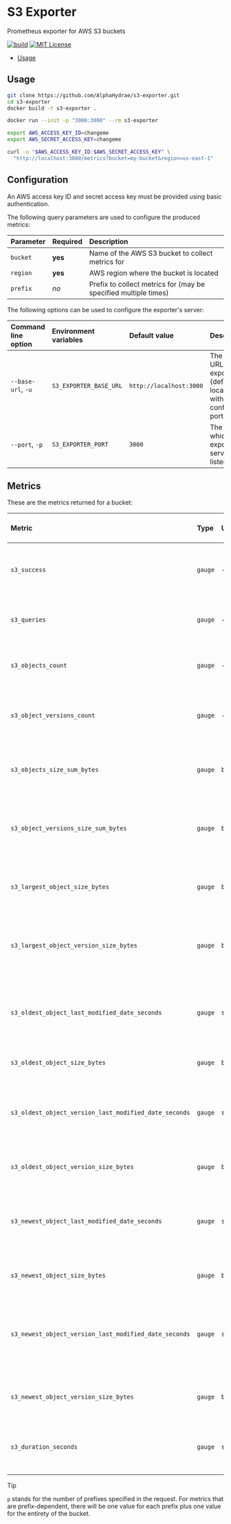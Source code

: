 # S3 Exporter

Prometheus exporter for AWS S3 buckets

[![build](https://github.com/AlphaHydrae/s3-exporter/actions/workflows/build.yml/badge.svg)](https://github.com/AlphaHydrae/s3-exporter/actions/workflows/build.yml)
[![MIT License](https://img.shields.io/static/v1?label=license&message=MIT&color=informational)](https://opensource.org/licenses/MIT)

<!-- START doctoc generated TOC please keep comment here to allow auto update -->
<!-- DON'T EDIT THIS SECTION, INSTEAD RE-RUN doctoc TO UPDATE -->

- [Usage](#usage)

<!-- END doctoc generated TOC please keep comment here to allow auto update -->

## Usage

```bash
git clone https://github.com/AlphaHydrae/s3-exporter.git
cd s3-exporter
docker build -t s3-exporter .

docker run --init -p "3000:3000" --rm s3-exporter

export AWS_ACCESS_KEY_ID=changeme
export AWS_SECRET_ACCESS_KEY=changeme

curl -u "$AWS_ACCESS_KEY_ID:$AWS_SECRET_ACCESS_KEY" \
  "http://localhost:3000/metrics?bucket=my-bucket&region=us-east-1"
```

## Configuration

An AWS access key ID and secret access key must be provided using basic
authentication.

The following query parameters are used to configure the produced metrics:

| Parameter | Required | Description                                                     |
| :-------- | :------- | :-------------------------------------------------------------- |
| `bucket`  | **yes**  | Name of the AWS S3 bucket to collect metrics for                |
| `region`  | **yes**  | AWS region where the bucket is located                          |
| `prefix`  | _no_     | Prefix to collect metrics for (may be specified multiple times) |

The following options can be used to configure the exporter's server:

| Command line option | Environment variables  | Default value           | Description                                                                   |
| :------------------ | :--------------------- | :---------------------- | :---------------------------------------------------------------------------- |
| `--base-url`, `-u`  | `S3_EXPORTER_BASE_URL` | `http://localhost:3000` | The base URL of the exporter (defaults to localhost with the configured port) |
| `--port`, `-p`      | `S3_EXPORTER_PORT`     | `3000`                  | The port on which the exporter's server listens on                            |

## Metrics

These are the metrics returned for a bucket:

| Metric                                                | Type    | Unit      | Number of values | Description                                                                         |
| :---------------------------------------------------- | :------ | :-------- | :--------------- | :---------------------------------------------------------------------------------- |
| `s3_success`                                          | `gauge` | -         | `1`              | Whether the S3 exporter was able to collect metrics successfully                    |
| `s3_queries`                                          | `gauge` | -         | `1`              | The number of queries made to S3 to collect metrics                                 |
| `s3_objects_count`                                    | `gauge` | -         | `p + 1`          | The number of objects for the bucket/prefix combination                             |
| `s3_object_versions_count`                            | `gauge` | -         | `p + 1`          | The number of object versions for the bucket/prefix combination                     |
| `s3_objects_size_sum_bytes`                           | `gauge` | `bytes`   | `p + 1`          | The sum of the size of all objects for the bucket/prefix combination                |
| `s3_object_versions_size_sum_bytes`                   | `gauge` | `bytes`   | `p + 1`          | The sum of the size of all object versions for the bucket/prefix combination        |
| `s3_largest_object_size_bytes`                        | `gauge` | `bytes`   | `p + 1`          | The size of the largest object for the bucket/prefix combination                    |
| `s3_largest_object_version_size_bytes`                | `gauge` | `bytes`   | `p + 1`          | The size of the largest object version for the bucket/prefix combination            |
| `s3_oldest_object_last_modified_date_seconds`         | `gauge` | `seconds` | `p + 1`          | The last modification time of the oldest object, in seconds since the epoch         |
| `s3_oldest_object_size_bytes`                         | `gauge` | `bytes`   | `p + 1`          | The byte size of the oldest object                                                  |
| `s3_oldest_object_version_last_modified_date_seconds` | `gauge` | `seconds` | `p + 1`          | The last modification time of the oldest object version, in seconds since the epoch |
| `s3_oldest_object_version_size_bytes`                 | `gauge` | `bytes`   | `p + 1`          | The byte size of the oldest object version                                          |
| `s3_newest_object_last_modified_date_seconds`         | `gauge` | `seconds` | `p + 1`          | The last modification time of the newest object, in seconds since the epoch         |
| `s3_newest_object_size_bytes`                         | `gauge` | `bytes`   | `p + 1`          | The byte size of the newest object                                                  |
| `s3_newest_object_version_last_modified_date_seconds` | `gauge` | `seconds` | `p + 1`          | The last modification time of the newest object version, in seconds since the epoch |
| `s3_newest_object_version_size_bytes`                 | `gauge` | `bytes`   | `p + 1`          | The byte size of the newest object version                                          |
| `s3_duration_seconds`                                 | `gauge` | `seconds` | `1`              | How many seconds it took the S3 exporter to collect metrics                         |

> [!TIP]
> `p` stands for the number of prefixes specified in the request. For metrics
> that are prefix-dependent, there will be one value for each prefix plus one
> value for the entirety of the bucket.
